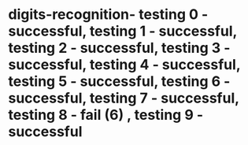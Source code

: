 # digits-recognition- testing 0 - successful, testing 1 - successful, testing 2 - successful, testing 3 - successful, testing 4 - successful, testing 5 - successful, testing 6 - successful, testing 7 - successful, testing 8 - fail (6) , testing 9 - successful 
